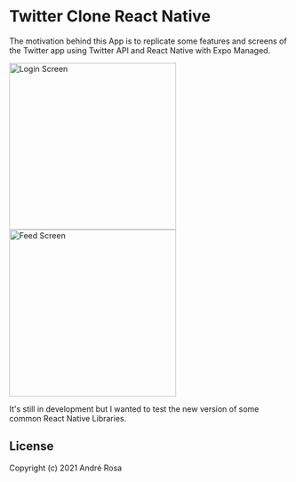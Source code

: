 # Twitter Clone React Native 

The motivation behind this App is to replicate some features and screens of the Twitter app using Twitter API and React Native with Expo Managed.

<img width="300" align="left" src="https://user-images.githubusercontent.com/16760718/144572731-31628838-617c-4582-acce-80dfdec59b71.jpeg" alt="Login Screen" title="Login Screen" />

<img width="300" src="https://user-images.githubusercontent.com/16760718/144572778-ef4504da-98b8-4ea4-ba3d-4869ef94c499.jpeg" alt="Feed Screen" title="Feed Screen" />

It's still in development but I wanted to test the new version of some common React Native Libraries.  

## License

Copyright (c) 2021 André Rosa
